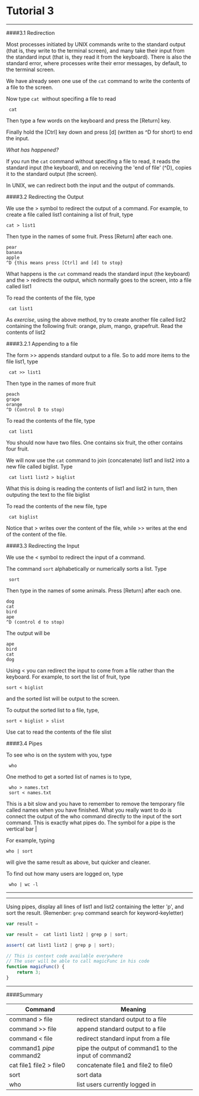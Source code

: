 # Tutorial 3
---

####3.1 Redirection

Most processes initiated by UNIX commands write to the standard output (that is, they write to the terminal screen), and many take their input from the standard input (that is, they read it from the keyboard). There is also the standard error, where processes write their error messages, by default, to the terminal screen.

We have already seen one use of the `cat` command to write the contents of a file to the screen.

Now type `cat `without specifing a file to read
```
 cat
 ```

Then type a few words on the keyboard and press the [Return] key.

Finally hold the [Ctrl] key down and press [d] (written as ^D for short) to end the input.

*What has happened?*

If you run the `cat` command without specifing a file to read, it reads the standard input (the keyboard), and on receiving the 'end of file' (^D), copies it to the standard output (the screen).

In UNIX, we can redirect both the input and the output of commands.

####3.2 Redirecting the Output

We use the > symbol to redirect the output of a command. For example, to create a file called list1 containing a list of fruit, type
```
cat > list1
```

Then type in the names of some fruit. Press [Return] after each one.
```
pear
banana
apple
^D {this means press [Ctrl] and [d] to stop}
```

What happens is the `cat` command reads the standard input (the keyboard) and the > redirects the output, which normally goes to the screen, into a file called list1

To read the contents of the file, type

```
 cat list1
 ```


As *exercise*, using the above method, try to create another file called list2 containing the following fruit: orange, plum, mango, grapefruit. Read the contents of list2



####3.2.1 Appending to a file

The form >> appends standard output to a file. So to add more items to the file list1, type

```
 cat >> list1
 ```

Then type in the names of more fruit
```
peach
grape
orange
^D (Control D to stop)
```

To read the contents of the file, type

```
 cat list1
 ```

You should now have two files. One contains six fruit, the other contains four fruit.

We will now use the `cat` command to join (concatenate) list1 and list2 into a new file called biglist. Type

```
 cat list1 list2 > biglist
 ```

What this is doing is reading the contents of list1 and list2 in turn, then outputing the text to the file biglist

To read the contents of the new file, type

```
 cat biglist
 ```
 Notice that > writes over the content of the file, while >> writes at the end of the content of the file.

####3.3 Redirecting the Input

We use the < symbol to redirect the input of a command.

The command `sort` alphabetically or numerically sorts a list. Type

```
 sort
 ```

Then type in the names of some animals. Press [Return] after each one.
```
dog
cat
bird
ape
^D (control d to stop)
```

The output will be
```
ape
bird
cat
dog
````

Using < you can redirect the input to come from a file rather than the keyboard. For example, to sort the list of fruit, type

```
sort < biglist
```

and the sorted list will be output to the screen.

To output the sorted list to a file, type,

```
sort < biglist > slist
```

Use cat to read the contents of the file slist

####3.4 Pipes

To see who is on the system with you, type

```
 who
 ```

One method to get a sorted list of names is to type,

```
 who > names.txt
 sort < names.txt
 ```

This is a bit slow and you have to remember to remove the temporary file called names when you have finished. What you really want to do is connect the output of the who command directly to the input of the sort command. This is exactly what pipes do. The symbol for a pipe is the vertical bar |

For example, typing

```
who | sort
```

will give the same result as above, but quicker and cleaner.

To find out how many users are logged on, type

```
 who | wc -l
 ```

 ---

---

Using pipes, display all lines of list1 and list2 containing the letter 'p', and sort the result. (Remenber: `grep` command search for keyword-keyletter)

```js
var result =
```

```js
var result =  cat list1 list2 | grep p | sort;
```

```js
assert( cat list1 list2 | grep p | sort);
```

```js
// This is context code available everywhere
// The user will be able to call magicFunc in his code
function magicFunc() {
    return 3;
}
```
---


####Summary

| **Command** | **Meaning** |
|---------------|------------------|
| command > file |	redirect standard output to a file
|command >> file|	append standard output to a file|
|command < file	|redirect standard input from a file|
|command1 *pipe* command2|	pipe the output of command1 to the input of command2|
|cat file1 file2 > file0|	concatenate file1 and file2 to file0|
|sort|	sort data|
|who|	list users currently logged in |




